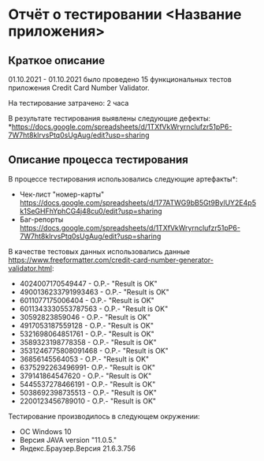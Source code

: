 # Отчёт о тестировании <Название приложения>

## Краткое описание

01.10.2021 - 01.10.2021 было проведено 15 функциональных тестов приложения Credit Card Number Validator.

На тестирование затрачено: 2 часа

В результате тестирования выявлены следующие дефекты:
*https://docs.google.com/spreadsheets/d/1TXfVkWryrnclufzr51pP6-7W7ht8klrvsPtq0sUgAug/edit?usp=sharing

## Описание процесса тестирования

В процессе тестирования использовались следующие артефакты*:
* Чек-лист "номер-карты"
 https://docs.google.com/spreadsheets/d/177ATWG9bB5Gt9BylUY2E4p5k1SeGHFhYphCG4j48cu0/edit?usp=sharing
* Баг-репорты
https://docs.google.com/spreadsheets/d/1TXfVkWryrnclufzr51pP6-7W7ht8klrvsPtq0sUgAug/edit?usp=sharing


В качестве тестовых данных использовались данные https://www.freeformatter.com/credit-card-number-generator-validator.html:
* 4024007170549447 - О.Р.- "Result is OK"
* 4900136233791993463 - О.Р.- "Result is OK"
* 6011077175006404 - О.Р.- "Result is OK"
* 6011343330553787563 - О.Р.- "Result is OK"
* 30592823859046 - О.Р.- "Result is OK"
* 4917053187559128 - О.Р.- "Result is OK"
* 5321698064851761 - О.Р.- "Result is OK"
* 3589323198778358 - О.Р.- "Result is OK"
* 3531246775808091468 - О.Р.- "Result is OK"
* 36856145564053 - О.Р.- "Result is OK"
* 6375292263496991- О.Р.- "Result is OK"
* 379141864547620 - О.Р.- "Result is OK"
* 5445537278466191 - О.Р.- "Result is OK"
* 5038692398735513 - О.Р.- "Result is OK"
* 2200123456789010 - О.Р.- "Result is OK"

Тестирование производилось в следующем окружении:
* OC Windows 10
* Версия JAVA version "11.0.5."
* Яндекс.Браузер.Версия 21.6.3.756 